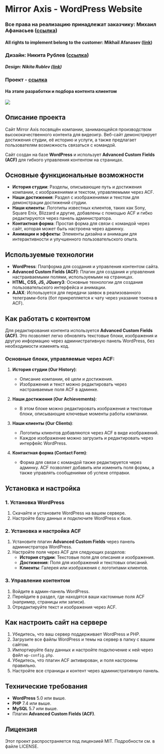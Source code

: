 # Mirror Axis - WordPress Website

### Все права на реализацию принадлежат заказчику: Михаил Афанасьев (<a href="https://t.me/nelerado" target="_blank">ссылка</a>)
#### All rights to implement belong to the customer: Mikhail Afanasev (<a href="https://t.me/nelerado" target="_blank">link</a>)
### Дизайн: Никита Рублев (<a href="https://sun-golf-ba5.notion.site/86635581f7724d9db60dc9c256d7ee4d" target="_blank">ссылка</a>)
##### Design: Nikita Rublev (<a href="https://sun-golf-ba5.notion.site/86635581f7724d9db60dc9c256d7ee4d" target="_blank">link</a>)
### Проект - **<a href="http://mirror-axis.intrider-dev.ru" target="_blank">ссылка</a>**
#### На этапе разработки и подбора контента клиентом
<img src="http://mirror-axis.intrider-dev.ru/ma-screen.png">

## Описание проекта

Сайт Mirror Axis посвящён компании, занимающейся производством высококачественного контента для видеоигр. Веб-сайт демонстрирует достижения студии, её историю и услуги, а также предлагает пользователям возможность связаться с командой.

Сайт создан на базе **WordPress** и использует **Advanced Custom Fields (ACF)** для гибкого управления контентом на страницах.

## Основные функциональные возможности

- **История студии**: Разделы, описывающие путь и достижения компании, с изображениями и текстом, управляемыми через ACF.
- **Наши достижения**: Раздел с изображениями и текстом для демонстрации достижений студии.
- **Наши клиенты**: Логотипы известных клиентов, таких как Sony, Square Enix, Blizzard и другие, добавлены с помощью ACF и гибко редактируются через панель администратора.
- **Контактная форма**: Простая форма для связи с командой через сайт, которая может быть настроена через админку.
- **Анимации и эффекты**: Элементы дизайна и анимации для интерактивности и улучшенного пользовательского опыта.

## Используемые технологии

- **WordPress**: Платформа для создания и управления контентом сайта.
- **Advanced Custom Fields (ACF)**: Плагин для создания и управления настраиваемыми полями, используемыми на страницах.
- **HTML, CSS, JS, JQuery3**: Основные технологии для создания пользовательского интерфейса и анимации.
- **AJAX**: Используется для передачи заявок в реализованного телеграмм-бота (бот прикрепляется к чату через указание токена в ACF).

## Как работать с контентом

Для редактирования контента используется **Advanced Custom Fields (ACF)**. Это позволяет легко обновлять текстовые блоки, изображения и другую информацию через административную панель WordPress, без необходимости изменять код.

### Основные блоки, управляемые через ACF:

1. **История студии (Our History)**:
   - Описание компании, её цели и достижения.
   - Изображения и текст можно редактировать через настраиваемые поля ACF в админке.

2. **Наши достижения (Our Achievements)**:
   - В этом блоке можно редактировать изображения и текстовые блоки, описывающие ключевые моменты работы компании.

3. **Наши клиенты (Our Clients)**:
   - Логотипы клиентов добавляются через ACF в виде изображений.
   - Каждое изображение можно загрузить и редактировать через интерфейс WordPress.

4. **Контактная форма (Contact Form)**:
   - Форма для связи с командой также редактируется через админку. ACF позволяет добавить или изменить поля формы, а также управлять сообщениями об успехе отправки.

## Установка и настройка

### 1. Установка WordPress

1. Скачайте и установите WordPress на вашем сервере.
2. Настройте базу данных и подключите WordPress к базе.

### 2. Установка и настройка ACF

1. Установите плагин **Advanced Custom Fields** через панель администратора WordPress.
2. Настройте поля через ACF для следующих разделов:
   - **История студии**: Текстовые поля для описания и изображения.
   - **Достижения**: Поля для изображений и текстовых описаний.
   - **Клиенты**: Галерея или изображения с логотипами клиентов.

### 3. Управление контентом

1. Войдите в админ-панель WordPress.
2. Перейдите в раздел, где находятся ваши кастомные поля ACF (например, страницы или записи).
3. Отредактируйте текст и изображения через ACF.

## Как настроить сайт на сервере

1. Убедитесь, что ваш сервер поддерживает WordPress и PHP.
2. Загрузите все файлы WordPress и темы на сервер в папку с вашим сайтом.
3. Импортируйте базу данных и настройте подключение к ней через файл `wp-config.php`.
4. Убедитесь, что плагин ACF активирован, и поля настроены правильно.
5. Настройте все страницы и контент через административную панель.

## Технические требования

- **WordPress** 5.0 или выше.
- **PHP** 7.4 или выше.
- **MySQL** 5.7 или выше.
- Плагин **Advanced Custom Fields (ACF)**.

## Лицензия

Этот проект распространяется под лицензией MIT. Подробности см. в файле LICENSE.

